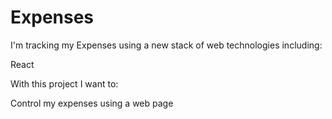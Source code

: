 <h1>Expenses</h1>

I'm tracking my Expenses using a new stack of web technologies including:

React

With this project I want to:

Control my expenses using a web page
